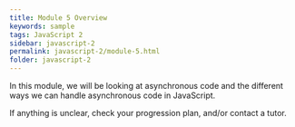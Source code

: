 ```yaml
---
title: Module 5 Overview
keywords: sample
tags: JavaScript 2
sidebar: javascript-2
permalink: javascript-2/module-5.html
folder: javascript-2
---
```


In this module, we will be looking at asynchronous code and the different ways we can handle asynchronous code in JavaScript.

If anything is unclear, check your progression plan, and/or contact a tutor.
